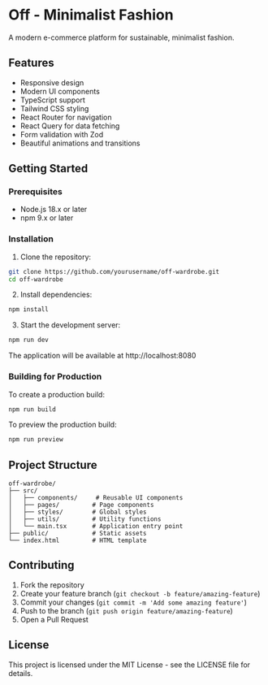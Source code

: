 # Off - Minimalist Fashion

A modern e-commerce platform for sustainable, minimalist fashion.

## Features

- Responsive design
- Modern UI components
- TypeScript support
- Tailwind CSS styling
- React Router for navigation
- React Query for data fetching
- Form validation with Zod
- Beautiful animations and transitions

## Getting Started

### Prerequisites

- Node.js 18.x or later
- npm 9.x or later

### Installation

1. Clone the repository:
```bash
git clone https://github.com/yourusername/off-wardrobe.git
cd off-wardrobe
```

2. Install dependencies:
```bash
npm install
```

3. Start the development server:
```bash
npm run dev
```

The application will be available at http://localhost:8080

### Building for Production

To create a production build:

```bash
npm run build
```

To preview the production build:

```bash
npm run preview
```

## Project Structure

```
off-wardrobe/
├── src/
│   ├── components/     # Reusable UI components
│   ├── pages/         # Page components
│   ├── styles/        # Global styles
│   ├── utils/         # Utility functions
│   └── main.tsx       # Application entry point
├── public/            # Static assets
└── index.html         # HTML template
```

## Contributing

1. Fork the repository
2. Create your feature branch (`git checkout -b feature/amazing-feature`)
3. Commit your changes (`git commit -m 'Add some amazing feature'`)
4. Push to the branch (`git push origin feature/amazing-feature`)
5. Open a Pull Request

## License

This project is licensed under the MIT License - see the LICENSE file for details.
